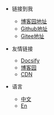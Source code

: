 <!-- _navbar.md -->

* 链接到我
  * [博客园地址](https://www.cnblogs.com/YushinFukuhara/)
  * [Github地址](https://github.com/shiming-git)
  * [Gitee地址](https://gitee.com/librarycodes)

* 友情链接
  * [Docsify](https://docsify.js.org/#/)
  * [博客园](https://www.cnblogs.com)
  * [CDN](https://www.jsdelivr.com/)

* 语言
  * [中文](/)
  * [En](/zh-en/)

	
